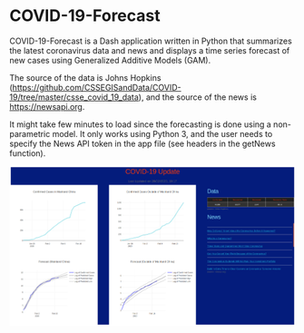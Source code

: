 # COVID-19-Forecast

COVID-19-Forecast is a Dash application written in Python that summarizes the latest coronavirus data and news and displays a time series forecast of new cases using Generalized Additive Models (GAM). 

The source of the data is Johns Hopkins (https://github.com/CSSEGISandData/COVID-19/tree/master/csse_covid_19_data), and the source of the news is https://newsapi.org.

It might take few minutes to load since the forecasting is done using a non-parametric model. It only works using Python 3, and the user needs to specify the News API token in the app file (see headers in the getNews function). 

![Image description](https://github.com/ws1001/COVID-19-Forecast/blob/master/covid-19.png)

